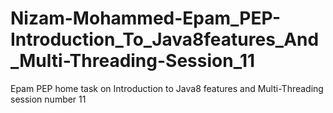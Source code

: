 # Nizam-Mohammed-Epam_PEP-Introduction_To_Java8features_And_Multi-Threading-Session_11
Epam PEP home task on Introduction to Java8 features and Multi-Threading session number 11
